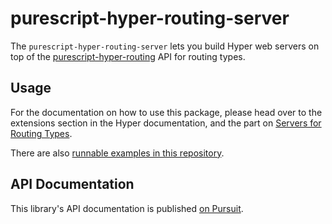 # purescript-hyper-routing-server

The `purescript-hyper-routing-server` lets you build Hyper web servers on top
of the [purescript-hyper-routing](https://github.com/owickstrom/purescript-hyper-routing)
API for routing types.

## Usage

For the documentation on how to use this package, please head over to the
extensions section in the Hyper documentation, and the part on [Servers for
Routing
Types](http://hyper.wickstrom.tech/extensions/type-level-routing/servers-for-routing-types.html).

There are also [runnable examples in this repository](examples/).

## API Documentation

This library's API documentation is published [on Pursuit](https://pursuit.purescript.org/packages/purescript-hyper-routing-server).
